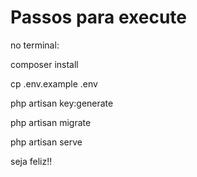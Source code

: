 # Passos para execute

no terminal:

composer install

cp .env.example .env

php artisan key:generate

php artisan migrate

php artisan serve

seja feliz!!